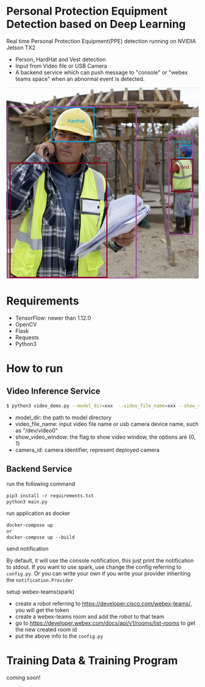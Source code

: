 # Personal Protection Equipment Detection based on Deep Learning

Real time Personal Protection Equipment(PPE) detection running on NVIDIA Jetson TX2

  - Person, HardHat and Vest detection
  - Input from Video file or USB Camera
  - A backend service which can push message to "console" or "webex teams space" when an abnormal event is detected.

![PPE Image](data/ppe.jpg)

# Requirements

  - TensorFlow: newer than 1.12.0
  - OpenCV
  - Flask
  - Requests
  - Python3

# How to run

## Video Inference Service
```sh
$ python3 video_demo.py --model_dir=xxx  --video_file_name=xxx --show_video_window=xxx --camera_id=xxx
```
* model_dir: the path to model directory
* video_file_name: input video file name or usb camera device name, such as "/dev/video0"
* show_video_window: the flag to show video window, the options are {0, 1}
* camera_id: camera identifier, represent deployed camera

## Backend Service
run the following command
```
pip3 install -r requirements.txt
python3 main.py
```

run application as docker
```
docker-compose up
or
docker-compose up --build
```

send notification

By default, it will use the console notification, this just print the notification to stdout.
If you want to use spark, use change the config referring to `config.py`.
Or you can write your own if you write your provider inheriting the `notification.Provider`

setup webex-teams(spark)

* create a robot referring to https://developer.cisco.com/webex-teams/, you will get the token
* create a webex-teams room and add the robot to that team
* go to https://developer.webex.com/docs/api/v1/rooms/list-rooms to get the new created room id
* put the above info to the `config.py`

# Training Data & Training Program
coming soon!
